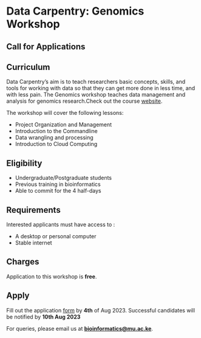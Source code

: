 # Data Carpentry: Genomics Workshop
## Call for Applications 

## Curriculum
Data Carpentry’s aim is to teach researchers basic concepts, skills, and tools for working with data so that they can get more done in less time, and with less pain. The Genomics workshop teaches data management and analysis for genomics research.Check out the course [website](https://parcelli.github.io/2023-08-14-Moi-Uni-Online/).

The workshop will cover the following lessons:

* Project Organization and Management
* Introduction to the Commandline
* Data wrangling and processing
* Introduction to Cloud Computing

## Eligibility
* Undergraduate/Postgraduate students
* Previous training in bioinformatics
* Able to commit for the 4 half-days 

## Requirements
Interested applicants must have access to :
* A desktop or personal computer
* Stable internet

## Charges
Application to this workshop is **free**.

## Apply
Fill out the application [form](https://forms.gle/1RdEF4VTJTb9pmSX6) by **4th** of Aug 2023. Successful candidates will be notified by **10th Aug 2023**

For queries, please email us at **bioinformatics@mu.ac.ke**.
